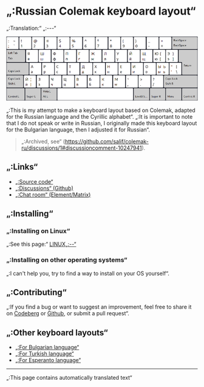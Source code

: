 # „:Russian Colemak keyboard layout“

„:Translation:“ „:---“

![„:Preview the Russian Colemak“](./media/preview.png)

„:This is my attempt to make a keyboard layout based on Colemak, adapted for the Russian language and the Cyrillic alphabet“.
„:It is important to note that I do not speak or write in Russian, I originally made this keyboard layout for the Bulgarian language, then I adjusted it for Russian“.

> „:Archived, see“ (https://github.com/salif/colemak-ru/discussions/1#discussioncomment-10247941).

## „:Links“

* [„:Source code“](https://codeberg.org/salif/colemak-ru)
* [„:Discussions“ (Github)](https://github.com/salif/colemak-ru/discussions)
* [„:Chat room“ (Element/Matrix)](https://matrix.to/#/#salif-colemak:mozilla.org)

## „:Installing“

### „:Installing on Linux“

„:See this page:“ [LINUX„:--“](./LINUX„:--“)

### „:Installing on other operating systems“

„:I can't help you, try to find a way to install on your OS yourself“.

## „:Contributing“

„:If you find a bug or want to suggest an improvement, feel free to share it on [Codeberg] or [Github], or submit a pull request“.

[Github]: https://github.com/salif/colemak-ru/discussions
[Codeberg]: https://codeberg.org/salif/colemak-ru/issues

## „:Other keyboard layouts“

* [„:For Bulgarian language“](https://salif.github.io/colemak-bg/)
* [„:For Turkish language“](https://salif.github.io/colemak-tr/)
* [„:For Esperanto language“](https://salif.github.io/colemak-eo/)

---

„:This page contains automatically translated text“
